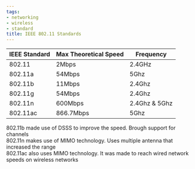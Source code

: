 ```yaml
---
tags:
- networking
- wireless
- standard
title: IEEE 802.11 Standards
---
```


| IEEE Standard | Max Theoretical Speed | Frequency     |
| ------------- | --------------------- | ------------- |
| 802.11        | 2Mbps                 | 2.4GHz        |
| 802.11a       | 54Mbps                | 5Ghz          |
| 802.11b       | 11Mbps                | 2.4Ghz        |
| 802.11g       | 54Mbps                | 2.4Ghz        |
| 802.11n       | 600Mbps               | 2.4Ghz & 5Ghz |
| 802.11ac      | 866.7Mbps             | 5Ghz          |

802.11b made use of DSSS to improve the speed. Brough support for channels  
802.11n makes use of MIMO technology. Uses multiple antenna that increased the range  
802.11ac also uses MIMO technology. It was made to reach wired network speeds on wireless networks